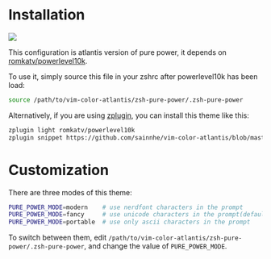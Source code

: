 # Installation

![](https://user-images.githubusercontent.com/37491630/60312565-4d4d0180-994b-11e9-9095-a9f2d6a3f8fd.png)

This configuration is atlantis version of pure power, it depends on [romkatv/powerlevel10k](https://github.com/romkatv/powerlevel10k).

To use it, simply source this file in your zshrc after powerlevel10k has been load:

```zsh
source /path/to/vim-color-atlantis/zsh-pure-power/.zsh-pure-power
```

Alternatively, if you are using [zplugin](https://github.com/zdharma/zplugin), you can install this theme like this:

```zsh
zplugin light romkatv/powerlevel10k
zplugin snippet https://github.com/sainnhe/vim-color-atlantis/blob/master/zsh-pure-power/.zsh-pure-power
```

# Customization

There are three modes of this theme:

```zsh
PURE_POWER_MODE=modern    # use nerdfont characters in the prompt
PURE_POWER_MODE=fancy     # use unicode characters in the prompt(default)
PURE_POWER_MODE=portable  # use only ascii characters in the prompt
```

To switch between them, edit `/path/to/vim-color-atlantis/zsh-pure-power/.zsh-pure-power`, and change the value of `PURE_POWER_MODE`.
